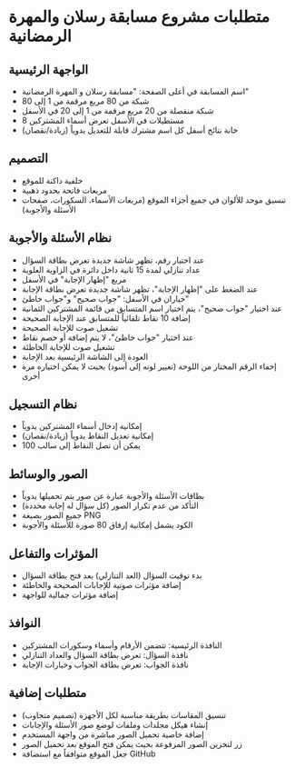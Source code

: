# متطلبات مشروع مسابقة رسلان والمهرة الرمضانية

## الواجهة الرئيسية
- اسم المسابقة في أعلى الصفحة: "مسابقة رسلان و المهرة الرمضانية"
- شبكة من 80 مربع مرقمة من 1 إلى 80
- شبكة منفصلة من 20 مربع مرقمة من 1 إلى 20 في الأسفل
- 8 مستطيلات في الأسفل تعرض أسماء المشتركين
- خانة نتائج أسفل كل اسم مشترك قابلة للتعديل يدوياً (زيادة/نقصان)

## التصميم
- خلفية داكنة للموقع
- مربعات فاتحة بحدود ذهبية
- تنسيق موحد للألوان في جميع أجزاء الموقع (مربعات الأسماء، السكورات، صفحات الأسئلة والأجوبة)

## نظام الأسئلة والأجوبة
- عند اختيار رقم، تظهر شاشة جديدة تعرض بطاقة السؤال
- عداد تنازلي لمدة 15 ثانية داخل دائرة في الزاوية العلوية
- مربع "إظهار الإجابة" في الأسفل
- عند الضغط على "إظهار الإجابة"، تظهر شاشة جديدة تعرض بطاقة الإجابة
- خياران في الأسفل: "جواب صحيح" و"جواب خاطئ"
- عند اختيار "جواب صحيح"، يتم اختيار اسم المتسابق من قائمة المشتركين الثمانية
- إضافة 10 نقاط تلقائياً للمتسابق عند الإجابة الصحيحة
- تشغيل صوت للإجابة الصحيحة
- عند اختيار "جواب خاطئ"، لا يتم إضافة أو خصم نقاط
- تشغيل صوت للإجابة الخاطئة
- العودة إلى الشاشة الرئيسية بعد الإجابة
- إخفاء الرقم المختار من اللوحة (تغيير لونه إلى أسود) بحيث لا يمكن اختياره مرة أخرى

## نظام التسجيل
- إمكانية إدخال أسماء المشتركين يدوياً
- إمكانية تعديل النقاط يدوياً (زيادة/نقصان)
- يمكن أن تصل النقاط إلى سالب 100

## الصور والوسائط
- بطاقات الأسئلة والأجوبة عبارة عن صور يتم تحميلها يدوياً
- التأكد من عدم تكرار الصور (كل سؤال له إجابة محددة)
- جميع الصور بصيغة PNG
- الكود يشمل إمكانية إرفاق 80 صورة للأسئلة والأجوبة

## المؤثرات والتفاعل
- بدء توقيت السؤال (العد التنازلي) بعد فتح بطاقة السؤال
- إضافة مؤثرات صوتية للإجابات الصحيحة والخاطئة
- إضافة مؤثرات جمالية للواجهة

## النوافذ
- النافذة الرئيسية: تتضمن الأرقام وأسماء وسكورات المشتركين
- نافذة السؤال: تعرض بطاقة السؤال والعداد التنازلي
- نافذة الجواب: تعرض بطاقة الجواب وخيارات الإجابة

## متطلبات إضافية
- تنسيق المقاسات بطريقة مناسبة لكل الأجهزة (تصميم متجاوب)
- إنشاء هيكل مجلدات وملفات لوضع صور الأسئلة والإجابات
- إضافة خاصية تحميل الصور مباشرة من واجهة المستخدم
- زر لتخزين الصور المرفوعة بحيث يمكن فتح الموقع بعد تحميل الصور
- جعل الموقع متوافقاً مع استضافة GitHub
